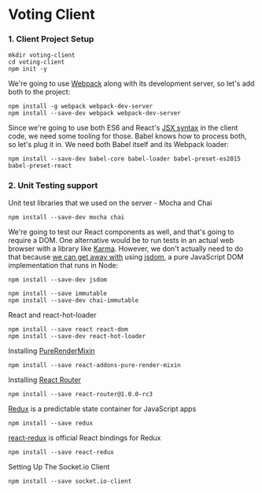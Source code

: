 # Voting Client

### 1. Client Project Setup
```
mkdir voting-client
cd voting-client
npm init -y
```
We're going to use [Webpack](http://webpack.github.io/) along with its development server, so let's add both to the project:
```
npm install -g webpack webpack-dev-server
npm install --save-dev webpack webpack-dev-server
```
Since we're going to use both ES6 and React's [JSX syntax](https://facebook.github.io/jsx/) in the client code, we need some tooling for those. Babel knows how to process both, so let's plug it in. We need both Babel itself and its Webpack loader:
```
npm install --save-dev babel-core babel-loader babel-preset-es2015 babel-preset-react
```
### 2. Unit Testing support
Unit test libraries that we used on the server - Mocha and Chai
```
npm install --save-dev mocha chai
```
We're going to test our React components as well, and that's going to require a DOM. One alternative would be to run tests in an actual web browser with a library like [Karma](http://karma-runner.github.io/0.13/index.html). However, we don't actually need to do that because [we can get away with](http://jaketrent.com/post/testing-react-with-jsdom/) using [jsdom](https://github.com/tmpvar/jsdom), a pure JavaScript DOM implementation that runs in Node:
```
npm install --save-dev jsdom
```
```
npm install --save immutable
npm install --save-dev chai-immutable
```
React and react-hot-loader
```
npm install --save react react-dom
npm install --save-dev react-hot-loader
```
Installing [PureRenderMixin](https://facebook.github.io/react/docs/pure-render-mixin.html)
```
npm install --save react-addons-pure-render-mixin
```
Installing [React Router](https://github.com/rackt/react-router)
```
npm install --save react-router@1.0.0-rc3
```
[Redux](http://redux.js.org/) is a predictable state container for JavaScript apps
```
npm install --save redux
```
[react-redux](https://github.com/rackt/react-redux) is official React bindings for Redux
```
npm install --save react-redux
```
Setting Up The Socket.io Client
```
npm install --save socket.io-client
```

